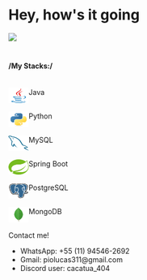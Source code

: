 <h1>Hey, how's it going</h1>
<a href="https://github.com/lukasPio">
    <img height="180em" src="https://github-readme-stats.vercel.app/api/top-langs/?username=LukasPio&layout=compact&langs_count=4&theme=midnight-purple"/>
   
  </a>
<div>
  
</div>




<br>
  <h4 align="left">/My Stacks:/</h4>
  <br>
      <div style="display: flex"> 
  <img align="center" alt="Lucas-JAVA" height="30" width="40" src="https://raw.githubusercontent.com/devicons/devicon/master/icons/java/java-original.svg"> Java
  </div>
  <br>
<div style="display: flex"> 
<img align="center" alt="Lucas-PYTHON" height="30" width="40" src="https://raw.githubusercontent.com/devicons/devicon/master/icons/python/python-original.svg">Python</div> 
<div> 
  <br>
  <div style="display: flex"> 
<img align="center" alt="Lucas-MYSQL" height="30" width="40" src="https://raw.githubusercontent.com/devicons/devicon/master/icons/mysql/mysql-original.svg">MySQL</div> 
<div> 
<br>
<div style="display: flex"> 
<img align="center" alt="Lucas-SPRING-BOOT" height="30" width="40" src="https://raw.githubusercontent.com/devicons/devicon/master/icons/spring/spring-original.svg">Spring Boot</div> 
<div>  
<br>
<div style="display: flex"> 
<img align="center" alt="Lucas-POSTGRESQL" height="30" width="40" src="https://raw.githubusercontent.com/devicons/devicon/master/icons/postgresql/postgresql-original.svg">PostgreSQL</div> 
<br>
<div style="display: flex"> 
<img align="center" alt="Lucas-MONGODB" height="30" width="40" src="https://raw.githubusercontent.com/devicons/devicon/master/icons/mongodb/mongodb-original.svg">MongoDB</div> 
<div> 
<br>
  <span align="center">Contact me!</span>
  <ul>
    <li>WhatsApp: +55 (11) 94546-2692</li>
    <li>Gmail: piolucas311@gmail.com</li>
    <li>Discord user: cacatua_404</li>
  </ul>

</div>

